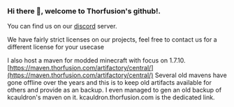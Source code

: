### Hi there 👋, welcome to Thorfusion's github!.

You can find us on our [discord](https://discord.gg/ykaB7EnYQj) server.

We have fairly strict licenses on our projects, feel free to contact us for a different license for your usecase

I also host a maven for modded minecraft with focus on 1.7.10. [https://maven.thorfusion.com/artifactory/central/](https://maven.thorfusion.com/artifactory/central/) Several old mavens have gone offline over the years and this is to keep old artifacts available for others and provide as an backup. I even managed to gen an old backup of kcauldron's maven on it. kcauldron.thorfusion.com is the dedicated link.

